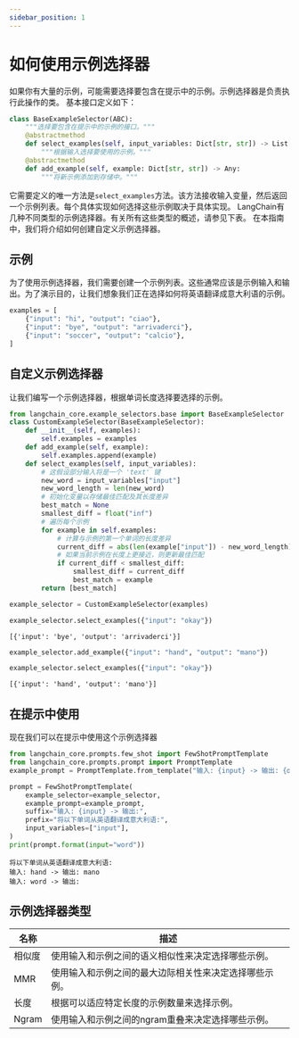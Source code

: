 ```yaml
---
sidebar_position: 1
---
```

# 如何使用示例选择器
如果你有大量的示例，可能需要选择要包含在提示中的示例。示例选择器是负责执行此操作的类。
基本接口定义如下：
```python
class BaseExampleSelector(ABC):
    """选择要包含在提示中的示例的接口。"""
    @abstractmethod
    def select_examples(self, input_variables: Dict[str, str]) -> List[dict]:
        """根据输入选择要使用的示例。"""
    @abstractmethod
    def add_example(self, example: Dict[str, str]) -> Any:
        """将新示例添加到存储中。"""
```
它需要定义的唯一方法是``select_examples``方法。该方法接收输入变量，然后返回一个示例列表。每个具体实现如何选择这些示例取决于具体实现。
LangChain有几种不同类型的示例选择器。有关所有这些类型的概述，请参见下表。
在本指南中，我们将介绍如何创建自定义示例选择器。
## 示例
为了使用示例选择器，我们需要创建一个示例列表。这些通常应该是示例输入和输出。为了演示目的，让我们想象我们正在选择如何将英语翻译成意大利语的示例。
```python
examples = [
    {"input": "hi", "output": "ciao"},
    {"input": "bye", "output": "arrivaderci"},
    {"input": "soccer", "output": "calcio"},
]
```
## 自定义示例选择器
让我们编写一个示例选择器，根据单词长度选择要选择的示例。
```python
from langchain_core.example_selectors.base import BaseExampleSelector
class CustomExampleSelector(BaseExampleSelector):
    def __init__(self, examples):
        self.examples = examples
    def add_example(self, example):
        self.examples.append(example)
    def select_examples(self, input_variables):
        # 这假设部分输入将是一个 'text' 键
        new_word = input_variables["input"]
        new_word_length = len(new_word)
        # 初始化变量以存储最佳匹配及其长度差异
        best_match = None
        smallest_diff = float("inf")
        # 遍历每个示例
        for example in self.examples:
            # 计算与示例的第一个单词的长度差异
            current_diff = abs(len(example["input"]) - new_word_length)
            # 如果当前示例在长度上更接近，则更新最佳匹配
            if current_diff < smallest_diff:
                smallest_diff = current_diff
                best_match = example
        return [best_match]
```
```python
example_selector = CustomExampleSelector(examples)
```
```python
example_selector.select_examples({"input": "okay"})
```
```output
[{'input': 'bye', 'output': 'arrivaderci'}]
```
```python
example_selector.add_example({"input": "hand", "output": "mano"})
```
```python
example_selector.select_examples({"input": "okay"})
```
```output
[{'input': 'hand', 'output': 'mano'}]
```
## 在提示中使用
现在我们可以在提示中使用这个示例选择器
```python
from langchain_core.prompts.few_shot import FewShotPromptTemplate
from langchain_core.prompts.prompt import PromptTemplate
example_prompt = PromptTemplate.from_template("输入: {input} -> 输出: {output}")
```
```python
prompt = FewShotPromptTemplate(
    example_selector=example_selector,
    example_prompt=example_prompt,
    suffix="输入: {input} -> 输出:",
    prefix="将以下单词从英语翻译成意大利语:",
    input_variables=["input"],
)
print(prompt.format(input="word"))
```
```output
将以下单词从英语翻译成意大利语:
输入: hand -> 输出: mano
输入: word -> 输出:
```
## 示例选择器类型
| 名称       | 描述                                                                                     |
|------------|-----------------------------------------------------------------------------------------|
| 相似度     | 使用输入和示例之间的语义相似性来决定选择哪些示例。                                       |
| MMR        | 使用输入和示例之间的最大边际相关性来决定选择哪些示例。                                   |
| 长度       | 根据可以适应特定长度的示例数量来选择示例。                                               |
| Ngram      | 使用输入和示例之间的ngram重叠来决定选择哪些示例。                                       |
